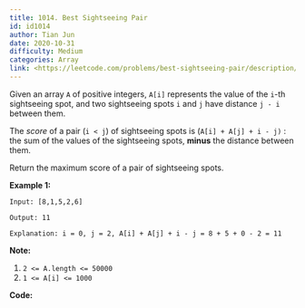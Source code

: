 ```yaml
---
title: 1014. Best Sightseeing Pair
id: id1014
author: Tian Jun
date: 2020-10-31
difficulty: Medium
categories: Array
link: <https://leetcode.com/problems/best-sightseeing-pair/description/>
---
```


Given an array `A` of positive integers, `A[i]` represents the value of the
`i`-th sightseeing spot, and two sightseeing spots `i` and `j` have distance
`j - i` between them.

The _score_  of a pair (`i < j`) of sightseeing spots is (`A[i] + A[j] + i -
j)` : the sum of the values of the sightseeing spots, **minus** the distance
between them.

Return the maximum score of a pair of sightseeing spots.



**Example 1:**
            
	Input: [8,1,5,2,6]    
	Output: 11    
	Explanation: i = 0, j = 2, A[i] + A[j] + i - j = 8 + 5 + 0 - 2 = 11    



**Note:**

  1. `2 <= A.length <= 50000`
  2. `1 <= A[i] <= 1000`


**Code:**
